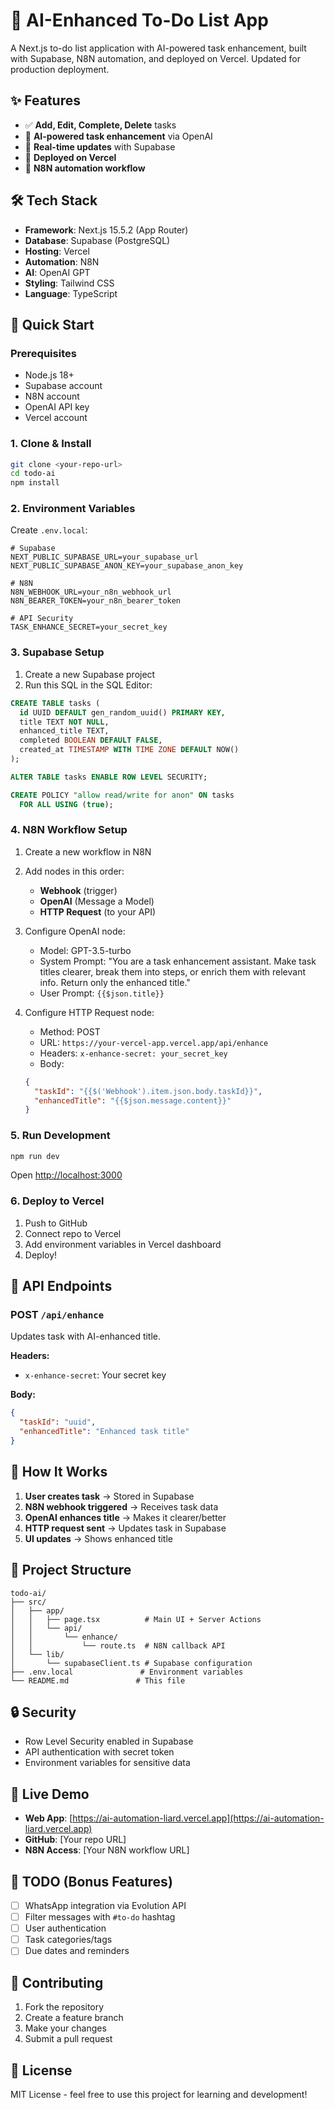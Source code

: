 # 🤖 AI-Enhanced To-Do List App

A Next.js to-do list application with AI-powered task enhancement, built with Supabase, N8N automation, and deployed on Vercel. Updated for production deployment.

## ✨ Features

- ✅ **Add, Edit, Complete, Delete** tasks
- 🤖 **AI-powered task enhancement** via OpenAI
- 🔄 **Real-time updates** with Supabase
- 🚀 **Deployed on Vercel**
- 🔧 **N8N automation workflow**

## 🛠️ Tech Stack

- **Framework**: Next.js 15.5.2 (App Router)
- **Database**: Supabase (PostgreSQL)
- **Hosting**: Vercel
- **Automation**: N8N
- **AI**: OpenAI GPT
- **Styling**: Tailwind CSS
- **Language**: TypeScript

## 🚀 Quick Start

### Prerequisites

- Node.js 18+
- Supabase account
- N8N account
- OpenAI API key
- Vercel account

### 1. Clone & Install

```bash
git clone <your-repo-url>
cd todo-ai
npm install
```

### 2. Environment Variables

Create `.env.local`:

```env
# Supabase
NEXT_PUBLIC_SUPABASE_URL=your_supabase_url
NEXT_PUBLIC_SUPABASE_ANON_KEY=your_supabase_anon_key

# N8N
N8N_WEBHOOK_URL=your_n8n_webhook_url
N8N_BEARER_TOKEN=your_n8n_bearer_token

# API Security
TASK_ENHANCE_SECRET=your_secret_key
```

### 3. Supabase Setup

1. Create a new Supabase project
2. Run this SQL in the SQL Editor:

```sql
CREATE TABLE tasks (
  id UUID DEFAULT gen_random_uuid() PRIMARY KEY,
  title TEXT NOT NULL,
  enhanced_title TEXT,
  completed BOOLEAN DEFAULT FALSE,
  created_at TIMESTAMP WITH TIME ZONE DEFAULT NOW()
);

ALTER TABLE tasks ENABLE ROW LEVEL SECURITY;

CREATE POLICY "allow read/write for anon" ON tasks
  FOR ALL USING (true);
```

### 4. N8N Workflow Setup

1. Create a new workflow in N8N
2. Add nodes in this order:

   - **Webhook** (trigger)
   - **OpenAI** (Message a Model)
   - **HTTP Request** (to your API)

3. Configure OpenAI node:

   - Model: GPT-3.5-turbo
   - System Prompt: "You are a task enhancement assistant. Make task titles clearer, break them into steps, or enrich them with relevant info. Return only the enhanced title."
   - User Prompt: `{{$json.title}}`

4. Configure HTTP Request node:
   - Method: POST
   - URL: `https://your-vercel-app.vercel.app/api/enhance`
   - Headers: `x-enhance-secret: your_secret_key`
   - Body:
   ```json
   {
     "taskId": "{{$('Webhook').item.json.body.taskId}}",
     "enhancedTitle": "{{$json.message.content}}"
   }
   ```

### 5. Run Development

```bash
npm run dev
```

Open [http://localhost:3000](http://localhost:3000)

### 6. Deploy to Vercel

1. Push to GitHub
2. Connect repo to Vercel
3. Add environment variables in Vercel dashboard
4. Deploy!

## 🔧 API Endpoints

### POST `/api/enhance`

Updates task with AI-enhanced title.

**Headers:**

- `x-enhance-secret`: Your secret key

**Body:**

```json
{
  "taskId": "uuid",
  "enhancedTitle": "Enhanced task title"
}
```

## 📱 How It Works

1. **User creates task** → Stored in Supabase
2. **N8N webhook triggered** → Receives task data
3. **OpenAI enhances title** → Makes it clearer/better
4. **HTTP request sent** → Updates task in Supabase
5. **UI updates** → Shows enhanced title

## 🎯 Project Structure

```
todo-ai/
├── src/
│   ├── app/
│   │   ├── page.tsx          # Main UI + Server Actions
│   │   └── api/
│   │       └── enhance/
│   │           └── route.ts  # N8N callback API
│   └── lib/
│       └── supabaseClient.ts # Supabase configuration
├── .env.local               # Environment variables
└── README.md               # This file
```

## 🔒 Security

- Row Level Security enabled in Supabase
- API authentication with secret token
- Environment variables for sensitive data

## 🚀 Live Demo

- **Web App**: [https://ai-automation-liard.vercel.app](https://ai-automation-liard.vercel.app)
- **GitHub**: [Your repo URL]
- **N8N Access**: [Your N8N workflow URL]

## 📝 TODO (Bonus Features)

- [ ] WhatsApp integration via Evolution API
- [ ] Filter messages with `#to-do` hashtag
- [ ] User authentication
- [ ] Task categories/tags
- [ ] Due dates and reminders

## 🤝 Contributing

1. Fork the repository
2. Create a feature branch
3. Make your changes
4. Submit a pull request

## 📄 License

MIT License - feel free to use this project for learning and development!

